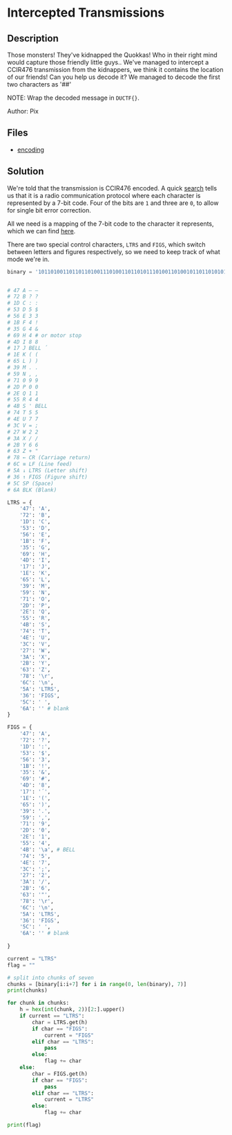 # Intercepted Transmissions

## Description

Those monsters! They've kidnapped the Quokkas! Who in their right mind would capture those friendly little guys.. We've managed to intercept a CCIR476 transmission from the kidnappers, we think it contains the location of our friends! Can you help us decode it? We managed to decode the first two characters as '##'

NOTE: Wrap the decoded message in `DUCTF{}`.

Author: Pix


## Files

* [encoding](files/encoding)


## Solution

We're told that the transmission is CCIR476 encoded. A quick [search](https://en.wikipedia.org/wiki/CCIR_476) tells us that it is a radio communication protocol where each character is represented by a 7-bit code. Four of the bits are `1` and three are `0`, to allow for single bit error correction.

All we need is a mapping of the 7-bit code to the character it represents, which we can find [here](https://web.archive.org/web/20220211215211/http://www.discolodxgroup.cl/documentos/otros/ARRL%202013%20Handbook/ARRL%202013%20Handbook%20Supplemental%20Files/Chapter%2016/ITA2-CODES.pdf).

There are two special control characters, `LTRS` and `FIGS`, which switch between letters and figures respectively, so we need to keep track of what mode we're in.

```python
binary = '101101001101101101001110100110110101110100110100101101101010110101110010110100101110100111001101100101101101101000111100011110011011010101011001011101101010010111011100100011110101010110110101011010111001011010110100101101101010110101101011001011010011101110001101100101110101101010110011011100001101101101101010101101101000111010110110010111010110101100101100110111101000101011101110001101101101001010111001011101110001010111001011100011011'


# 47 A — —
# 72 B ? ?
# 1D C : :
# 53 D 5 $
# 56 E 3 3
# 1B F 4 !
# 35 G 4 &
# 69 H 4 # or motor stop
# 4D I 8 8
# 17 J BELL ´
# 1E K ( (
# 65 L ) )
# 39 M . .
# 59 N , ,
# 71 0 9 9
# 2D P 0 0
# 2E Q 1 1
# 55 R 4 4
# 4B S ' BELL
# 74 T 5 5
# 4E U 7 7
# 3C V = ;
# 27 W 2 2
# 3A X / /
# 2B Y 6 6
# 63 Z + "
# 78 ← CR (Carriage return)
# 6C ≡ LF (Line feed)
# 5A ↓ LTRS (Letter shift)
# 36 ↑ FIGS (Figure shift)
# 5C SP (Space)
# 6A BLK (Blank)

LTRS = {
    '47': 'A',
    '72': 'B',
    '1D': 'C',
    '53': 'D',
    '56': 'E',
    '1B': 'F',
    '35': 'G',
    '69': 'H',
    '4D': 'I',
    '17': 'J',
    '1E': 'K',
    '65': 'L',
    '39': 'M',
    '59': 'N',
    '71': 'O',
    '2D': 'P',
    '2E': 'Q',
    '55': 'R',
    '4B': 'S',
    '74': 'T',
    '4E': 'U',
    '3C': 'V',
    '27': 'W',
    '3A': 'X',
    '2B': 'Y',
    '63': 'Z',
    '78': '\r',
    '6C': '\n',
    '5A': 'LTRS',
    '36': 'FIGS',
    '5C': ' ',
    '6A': '' # blank
}

FIGS = {
    '47': 'A',
    '72': '?',
    '1D': ':',
    '53': '$',
    '56': '3',
    '1B': '!',
    '35': '&',
    '69': '#',
    '4D': '8',
    '17': '´',
    '1E': '(',
    '65': ')',
    '39': '.',
    '59': ',',
    '71': '9',
    '2D': '0',
    '2E': '1',
    '55': '4',
    '4B': '\a', # BELL
    '74': '5',
    '4E': '7',
    '3C': ';',
    '27': '2',
    '3A': '/',
    '2B': '6',
    '63': '"',
    '78': '\r',
    '6C': '\n',
    '5A': 'LTRS',
    '36': 'FIGS',
    '5C': ' ',
    '6A': '' # blank
    
}

current = "LTRS"
flag = ""

# split into chunks of seven
chunks = [binary[i:i+7] for i in range(0, len(binary), 7)]
print(chunks)

for chunk in chunks:
    h = hex(int(chunk, 2))[2:].upper()
    if current == "LTRS":
        char = LTRS.get(h)
        if char == "FIGS":
            current = "FIGS"
        elif char == "LTRS":
            pass
        else:
            flag += char
    else:
        char = FIGS.get(h)
        if char == "FIGS":
            pass
        elif char == "LTRS":
            current = "LTRS"
        else:
            flag += char

print(flag)
```


